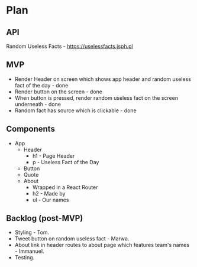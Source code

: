 # Plan

## API

Random Useless Facts - https://uselessfacts.jsph.pl

## MVP

- Render Header on screen which shows app header and random useless fact of the day - done
- Render button on the screen - done
- When button is pressed, render random useless fact on the screen underneath - done
- Random fact has source which is clickable - done

## Components

- App
  - Header
    - h1 - Page Header
    - p - Useless Fact of the Day
  - Button
  - Quote
  - About
    - Wrapped in a React Router
    - h2 - Made by
    - ul - Our names

## Backlog (post-MVP)

- Styling - Tom.
- Tweet button on random useless fact - Marwa.
- About link in header routes to about page which features team's names - Immanuel.
- Testing.
